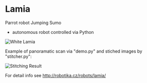 Lamia
=======

Parrot robot Jumping Sumo

* autonomous robot controlled via Python

![White Lamia](http://robotika.cz/robots/lamia/lamia-white.jpg)


Example of panoramatic scan via "demo.py" and stiched images by "stitcher.py":

![Stitching Result](http://robotika.cz/robots/lamia/result_t.jpg)


For detail info see
http://robotika.cz/robots/lamia/


